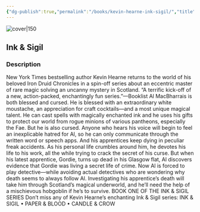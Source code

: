 ```yaml
---
{"dg-publish":true,"permalink":"/books/kevin-hearne-ink-sigil/","title":"\"Ink & Sigil\"","tags":["Fantasy"]}
---
```




![cover|150](http://books.google.com/books/content?id=fyfBDwAAQBAJ&printsec=frontcover&img=1&zoom=1&edge=curl&source=gbs_api)

## Ink & Sigil

### Description

New York Times bestselling author Kevin Hearne returns to the world of his beloved Iron Druid Chronicles in a spin-off series about an eccentric master of rare magic solving an uncanny mystery in Scotland. “A terrific kick-off of a new, action-packed, enchantingly fun series.”—Booklist Al MacBharrais is both blessed and cursed. He is blessed with an extraordinary white moustache, an appreciation for craft cocktails—and a most unique magical talent. He can cast spells with magically enchanted ink and he uses his gifts to protect our world from rogue minions of various pantheons, especially the Fae. But he is also cursed. Anyone who hears his voice will begin to feel an inexplicable hatred for Al, so he can only communicate through the written word or speech apps. And his apprentices keep dying in peculiar freak accidents. As his personal life crumbles around him, he devotes his life to his work, all the while trying to crack the secret of his curse. But when his latest apprentice, Gordie, turns up dead in his Glasgow flat, Al discovers evidence that Gordie was living a secret life of crime. Now Al is forced to play detective—while avoiding actual detectives who are wondering why death seems to always follow Al. Investigating his apprentice’s death will take him through Scotland’s magical underworld, and he’ll need the help of a mischievous hobgoblin if he’s to survive. BOOK ONE OF THE INK & SIGIL SERIES Don’t miss any of Kevin Hearne’s enchanting Ink & Sigil series: INK & SIGIL • PAPER & BLOOD • CANDLE & CROW
```
